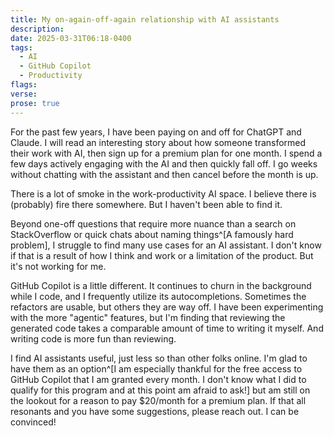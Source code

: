 ```yaml
---
title: My on-again-off-again relationship with AI assistants
description:
date: 2025-03-31T06:18-0400
tags:
  - AI
  - GitHub Copilot
  - Productivity
flags:
verse:
prose: true
---
```


For the past few years, I have been paying on and off for ChatGPT and Claude. I
will read an interesting story about how someone transformed their work with AI,
then sign up for a premium plan for one month. I spend a few days actively
engaging with the AI and then quickly fall off. I go weeks without chatting with
the assistant and then cancel before the month is up.

There is a lot of smoke in the work-productivity AI space. I believe there is
(probably) fire there somewhere. But I haven't been able to find it.

Beyond one-off questions that require more nuance than a search on StackOverflow
or quick chats about naming things^[A famously hard problem], I struggle to find
many use cases for an AI assistant. I don't know if that is a result of how I
think and work or a limitation of the product. But it's not working for me.

GitHub Copilot is a little different. It continues to churn in the background
while I code, and I frequently utilize its autocompletions. Sometimes the
refactors are usable, but others they are way off. I have been experimenting
with the more "agentic" features, but I'm finding that reviewing the generated
code takes a comparable amount of time to writing it myself. And writing code is
more fun than reviewing.

I find AI assistants useful, just less so than other folks online. I'm glad to
have them as an option^[I am especially thankful for the free access to GitHub
Copilot that I am granted every month. I don't know what I did to qualify for
this program and at this point am afraid to ask!] but am still on the lookout
for a reason to pay $20/month for a premium plan. If that all resonants and you
have some suggestions, please reach out. I can be convinced!
